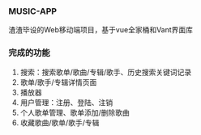 
### MUSIC-APP
渣渣毕设的Web移动端项目，基于vue全家桶和Vant界面库

### 完成的功能
1. 搜索：搜索歌单/歌曲/专辑/歌手、历史搜索关键词记录
2. 歌单/歌手/专辑详情页面
3. 播放器
4. 用户管理：注册、登陆、注销
5. 个人歌单管理、歌单添加/删除歌曲
6. 收藏歌曲/歌单/歌手/专辑
